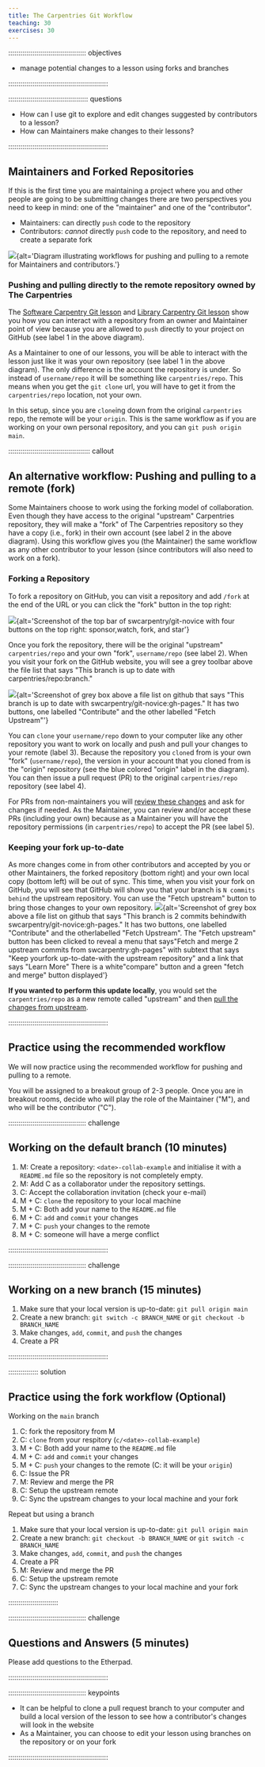```yaml
---
title: The Carpentries Git Workflow
teaching: 30
exercises: 30
---
```


::::::::::::::::::::::::::::::::::::::: objectives

- manage potential changes to a lesson using forks and branches

::::::::::::::::::::::::::::::::::::::::::::::::::

:::::::::::::::::::::::::::::::::::::::: questions

- How can I use git to explore and edit changes suggested by contributors to a lesson?
- How can Maintainers make changes to their lessons?

::::::::::::::::::::::::::::::::::::::::::::::::::

## Maintainers and Forked Repositories

If this is the first time you are maintaining a project where you and other people are going to be submitting changes
there are two perspectives you need to keep in mind:
one of the "maintainer" and one of the "contributor".

- Maintainers: can directly `push` code to the repository
- Contributors: *cannot* directly `push` code to the repository, and need to create a separate fork

![](fig/git-maintainer_contributor_diagram.svg){alt='Diagram illustrating workflows for pushing and pulling to a remote for Maintainers and contributors.'}

### Pushing and pulling directly to the remote repository owned by The Carpentries

The
[Software Carpentry Git lesson](https://swcarpentry.github.io/git-novice/) and
[Library Carpentry Git lesson](https://librarycarpentry.org/lc-git/)
show you how you can interact with a repository from an owner and Maintainer point of view
because you are allowed to `push` directly to your project on GitHub (see label 1 in the above
diagram).

As a Maintainer to one of our lessons, you will be able to interact with the lesson just like it was
your own repository (see label 1 in the above diagram). The only difference is the account the
repository is under. So instead of `username/repo` it will be something like `carpentries/repo`.
This means when you get the `git clone` url, you will have to get it from the `carpentries/repo`
location, not your own.

In this setup, since you are `clone`ing down from the original `carpentries` repo,
the remote will be your `origin`.
This is the same workflow as if you are working on your own personal repository,
and you can `git push origin main`.

:::::::::::::::::::::::::::::::::::::::::  callout

## An alternative workflow: Pushing and pulling to a remote (fork)

Some Maintainers choose to work using the forking model of collaboration. Even though they have
access to the original "upstream" Carpentries repository, they will make a "fork" of The
Carpentries repository so they have a copy (i.e., fork) in their own account (see label 2 in the
above diagram). Using this workflow gives you (the Maintainer) the same workflow as any other
contributor to your lesson (since contributors will also need to work on a fork).

### Forking a Repository

To fork a repository on GitHub, you can visit a repository and add `/fork` at the end of the URL
or you can click the "fork" button in the top right:

![](fig/git-fork-button.png){alt='Screenshot of the top bar of swcarpentry/git-novice with four buttons on the top right: sponsor,watch, fork, and star'}

Once you fork the repository, there will be the original "upstream" `carpentries/repo` and your
own "fork", `username/repo` (see label 2). When you visit your fork on the GitHub website, you
will see a grey toolbar above the file list that says "This branch is up to date with
carpentries/repo:branch."

![](fig/git-fork-updated.png){alt='Screenshot of grey box above a file list on github that says "This branch is up to date with swcarpentry/git-novice:gh-pages." It has two buttons, one labelled "Contribute" and the other labelled "Fetch Upstream"'}

You can `clone` your `username/repo` down to your computer like any other repository you want to
work on locally and push and pull your changes to your remote (label 3). Because the repository
you `clone`d from is your own "fork" (`username/repo`), the version in your account that you
cloned from is the "origin" repository (see the blue colored "origin" label in the diagram). You
can then issue a pull request (PR) to the original `carpentries/repo` repository (see label 4).

For PRs from non-maintainers you will [review these changes](https://docs.github.com/en/pull-requests/collaborating-with-pull-requests/reviewing-changes-in-pull-requests/reviewing-proposed-changes-in-a-pull-request) and ask for changes if needed. As the
Maintainer, you can review and/or accept these PRs (including your own) because as a Maintainer
you will have the repository permissions (in `carpentries/repo`) to accept the PR (see label 5).

### Keeping your fork up-to-date

As more changes come in from other contributors and accepted by you or other Maintainers, the
forked repository (bottom right) and your own local copy (bottom left) will be out of sync. This
time, when you visit your fork on GitHub, you will see that GitHub will show you that your branch
is `N commits behind` the upstream repository. You can use the "Fetch upstream" button to bring
those changes to your own repository.
![](fig/git-update-fork.png){alt='Screenshot of grey box above a file list on github that says "This branch is 2 commits behindwith swcarpentry/git-novice:gh-pages." It has two buttons, one labelled "Contribute" and the otherlabelled "Fetch Upstream". The "Fetch upstream" button has been clicked to reveal a menu that says"Fetch and merge 2 upstream commits from swcarpentry:gh-pages" with subtext that says "Keep yourfork up-to-date-with the upstream repository" and a link that says "Learn More" There is a white"compare" button and a green "fetch and merge" button displayed'}

**If you wanted to perform this update locally**, you would set the `carpentries/repo` as a new remote
called "upstream" and then [pull the changes from upstream](https://docs.github.com/en/get-started/using-git/getting-changes-from-a-remote-repository#pulling-changes-from-a-remote-repository).


::::::::::::::::::::::::::::::::::::::::::::::::::

## Practice using the recommended workflow

We will now practice using the recommended workflow for pushing and pulling to a remote.

You will be assigned to a breakout group of 2-3 people. Once you are in breakout rooms, decide who
will play the role of the Maintainer ("M"), and who will be the contributor ("C").

:::::::::::::::::::::::::::::::::::::::  challenge

## Working on the default branch (10 minutes)

1. M: Create a repository: `<date>-collab-example` and initialise it with a `README.md` file so
  the repository is not completely empty.
2. M: Add C as a collaborator under the repository settings.
3. C: Accept the collaboration invitation (check your e-mail)
4. M + C: `clone` the repository to your local machine
5. M + C: Both add your name to the `README.md` file
6. M + C: `add` and `commit` your changes
7. M + C: `push` your changes to the remote
8. M + C: someone will have a merge conflict
  

::::::::::::::::::::::::::::::::::::::::::::::::::

:::::::::::::::::::::::::::::::::::::::  challenge

## Working on a new branch (15 minutes)

1. Make sure that your local version is up-to-date: `git pull origin main`
2. Create a new branch: `git switch -c BRANCH_NAME` or `git checkout -b BRANCH_NAME`
3. Make changes, `add`, `commit`, and `push` the changes
4. Create a PR
  

::::::::::::::::::::::::::::::::::::::::::::::::::

:::::::::::::::  solution

## Practice using the fork workflow (Optional)

Working on the `main` branch

1. C: fork the repository from M
2. C: `clone` from your respitory (`c/<date>-collab-example`)
3. M + C: Both add your name to the `README.md` file
4. M + C: `add` and `commit` your changes
5. M + C: `push` your changes to the remote (C: it will be your `origin`)
6. C: Issue the PR
7. M: Review and merge the PR
8. C: Setup the upstream remote
9. C: Sync the upstream changes to your local machine and your fork

Repeat but using a branch

1. Make sure that your local version is up-to-date: `git pull origin main`
2. Create a new branch: `git checkout -b BRANCH_NAME` or `git switch -c BRANCH_NAME`
3. Make changes, `add`, `commit`, and `push` the changes
4. Create a PR
5. M: Review and merge the PR
6. C: Setup the upstream remote
7. C: Sync the upstream changes to your local machine and your fork
  

:::::::::::::::::::::::::

:::::::::::::::::::::::::::::::::::::::  challenge

## Questions and Answers (5 minutes)

Please add questions to the Etherpad.


::::::::::::::::::::::::::::::::::::::::::::::::::


:::::::::::::::::::::::::::::::::::::::  keypoints

- It can be helpful to clone a pull request branch to your computer and build a local version of the lesson to see how a contributor's changes will look in the website
- As a Maintainer, you can choose to edit your lesson using branches on the repository or on your fork


::::::::::::::::::::::::::::::::::::::::::::::::::



